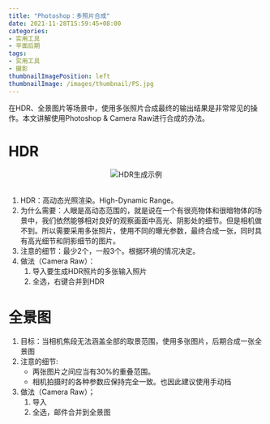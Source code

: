 ```yaml
---
title: "Photoshop：多照片合成"
date: 2021-11-28T15:59:45+08:00
categories:
- 实用工具
- 平面后期
tags:
- 实用工具
- 摄影
thumbnailImagePosition: left
thumbnailImage: /images/thumbnail/PS.jpg
---
```

在HDR、全景图片等场景中，使用多张照片合成最终的输出结果是非常常见的操作。本文讲解使用Photoshop & Camera Raw进行合成的办法。
<!--more-->
# HDR
<center><img src='/images/Photoshop/ACR_HDR.png'>HDR生成示例</center></br>

1. HDR：高动态光照渲染。High-Dynamic Range。
1. 为什么需要：人眼是高动态范围的，就是说在一个有很亮物体和很暗物体的场景中，我们依然能够相对良好的观察画面中高光、阴影处的细节。但是相机做不到。所以需要采用多张照片，使用不同的曝光参数，最终合成一张，同时具有高光细节和阴影细节的图片。
1. 注意的细节：最少2个，一般3个。根据环境的情况决定。
1. 做法（Camera Raw）：
    1. 导入要生成HDR照片的多张输入照片
    1. 全选，右键合并到HDR

# 全景图
1. 目标：当相机焦段无法涵盖全部的取景范围，使用多张图片，后期合成一张全景图
1. 注意的细节:
    - 两张图片之间应当有30%的重叠范围。
    - 相机拍摄时的各种参数应保持完全一致。也因此建议使用手动档
1. 做法（Camera Raw）；
    1. 导入
    1. 全选，邮件合并到全景图
